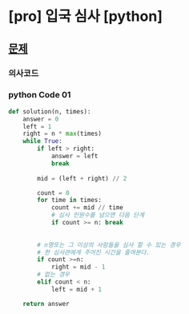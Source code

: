 # [pro] 입국 심사 [python] 

## [문제](https://programmers.co.kr/learn/courses/30/lessons/43238)

### 의사코드 

### python Code 01
```py
def solution(n, times):
    answer = 0
    left = 1
    right = n * max(times)
    while True:
        if left > right:
            answer = left
            break
        
        mid = (left + right) // 2

        count = 0
        for time in times:
            count += mid // time
            # 심사 인원수를 넘으면 다음 단계
            if count >= n: break
        
        
        # n명또는 그 이상의 사람들을 심사 할 수 있는 경우
        # 한 심사관에게 주어진 시간을 줄여본다.
        if count >=n:
            right = mid - 1
        # 없는 경우
        elif count < n:
            left = mid + 1

    return answer
```
